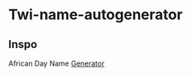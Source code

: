 # Twi-name-autogenerator

## Inspo

African Day Name [Generator](https://thisworldmusic.com/african-day-name-generator/)

